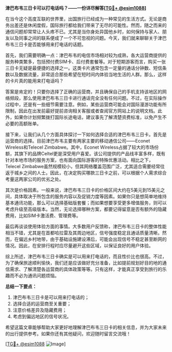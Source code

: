 **津巴布韦三日卡可以打电话吗？——一份详尽解答[[TG💪+ @esim1088](https://t.me/s/esim1088)]**

在当今这个高度互联的世界里，出国旅行已经成为一种常见的生活方式。无论是商务出差还是休闲度假，国际旅行都给我们带来了无尽的可能性。然而，随之而来的通信问题却常常让人头疼不已。尤其是当你身处异国他乡时，如何保持与家人、朋友以及同事之间的联系便成了一个不可忽视的问题。今天，我们就来聊聊关于津巴布韦三日卡是否能够用来打电话的话题。

首先，我们需要明确一点：津巴布韦的电信市场相对较为成熟，各大运营商提供的服务种类繁多，包括预付费SIM卡、后付费套餐等。对于短期游客而言，购买一张三日卡无疑是最便捷的选择之一。这类卡片通常包含一定量的通话分钟数、短信条数以及数据流量，非常适合那些希望在短时间内体验当地生活的人群。那么，这样的卡片真的能用来打电话吗？

答案是肯定的！只要你选择了正确的运营商，并且确保自己的手机支持该地区的网络频段，那么使用津巴布韦三日卡进行通话完全没有任何问题。不过，在实际操作过程中，还是有一些细节需要注意。例如，某些运营商可能会对国际漫游功能有所限制，因此在出发前最好提前咨询相关客服或者查阅官方网站上的说明文档。此外，如果你计划频繁拨打国际长途电话，建议事先了解清楚资费标准，以免产生不必要的高额账单。

接下来，让我们从几个方面具体探讨一下如何选择合适的津巴布韦三日卡。首先是运营商的选择。目前津巴布韦主要有两家主要的移动通信公司——Econet Wireless和Telecel Zimbabwe。其中，Econet Wireless占据了较大的市场份额，其旗下的品牌Celtel更是深受用户喜爱。该公司提供的产品线丰富多样，既有针对本地市场的服务方案，也有面向国际游客的特殊优惠活动。相比之下，Telecel Zimbabwe虽然规模较小，但其网络覆盖范围广泛，尤其适合需要经常往返于城乡之间的人士。因此，在决定购买哪款三日卡之前，可以根据个人需求综合考量这两家公司的优劣之处。

其次是价格因素。一般来说，津巴布韦三日卡的价格区间大约在5美元到15美元之间，具体取决于所包含的服务内容以及促销力度等因素。如果你只是想简单地维持基本通讯功能，那么可以选择基础版套餐；而如果想要享受更多增值服务，则可以考虑升级至高级版本。当然，无论选择哪种方案，都要记得留意是否有额外的隐藏费用，比如SIM卡激活费、管理费等。

最后再谈谈使用体验方面的事情。大多数用户反馈称，津巴布韦三日卡的整体性能相当不错，尤其是在首都哈拉雷及其周边地区，信号强度稳定且通话质量清晰。然而，在偏远乡村地带，由于基础设施建设滞后，可能会出现信号不稳定甚至断网的情况。因此，在安排行程时应尽量避开这些区域，以保证良好的用户体验。

综上所述，津巴布韦三日卡确实是可以用来打电话的，而且性价比也很高。不过，为了确保旅途顺利愉快，我们还是应该做好充分准备，比如提前规划好目的地的通信需求、了解清楚各运营商的具体政策等等。只有这样，才能真正享受到旅行的乐趣而不必为通讯问题烦恼。

**总结一下要点：**
1. 津巴布韦三日卡是可以用来打电话的；
2. 选择合适的运营商至关重要；
3. 注意价格差异及隐藏费用；
4. 考虑到偏远地区的信号状况。

希望这篇文章能够帮助大家更好地理解津巴布韦三日卡的相关信息，并为大家未来的出行提供参考。如果你还有其他疑问，欢迎随时留言交流哦！

[[TG💪+ @esim1088](https://t.me/s/esim1088) ![Image](https://i.postimg.cc/4NQfJmqS/Snipaste-2025-05-13-00-14-12.png)]